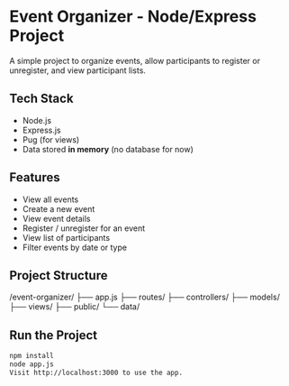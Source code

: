 # Event Organizer - Node/Express Project

A simple project to organize events, allow participants to register or unregister, and view participant lists.

## Tech Stack
- Node.js
- Express.js
- Pug (for views)
- Data stored **in memory** (no database for now)

## Features
- View all events
- Create a new event
- View event details
- Register / unregister for an event
- View list of participants
- Filter events by date or type

## Project Structure
/event-organizer/
├── app.js
├── routes/
├── controllers/
├── models/
├── views/
├── public/
└── data/


## Run the Project
```bash
npm install
node app.js
Visit http://localhost:3000 to use the app.

